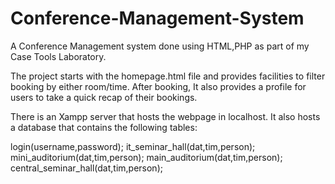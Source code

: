 # Conference-Management-System
A Conference Management system done using HTML,PHP as part of my Case Tools Laboratory.

The project starts with the homepage.html file and provides facilities to filter booking by either room/time. After booking, It also provides a profile for users to take a quick recap of their bookings.

There is an Xampp server that hosts the webpage in localhost. It also hosts a database that contains the following tables:

login(username,password);
it_seminar_hall(dat,tim,person);
mini_auditorium(dat,tim,person);
main_auditorium(dat,tim,person);
central_seminar_hall(dat,tim,person);
